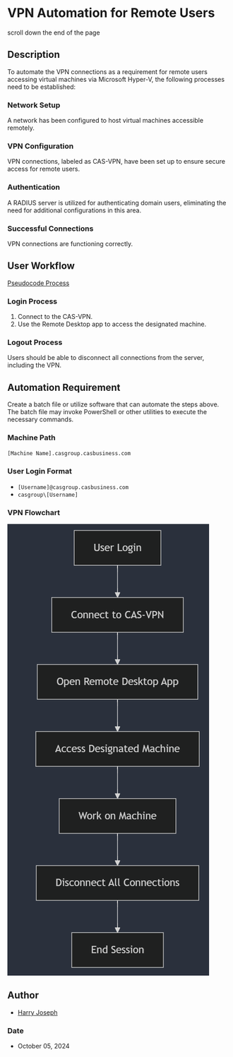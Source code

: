 # VPN Automation for Remote Users
scroll down the end of the page
## Description
To automate the VPN connections as a requirement for remote users accessing virtual machines via Microsoft Hyper-V, the following processes need to be established:

### Network Setup
A network has been configured to host virtual machines accessible remotely.

### VPN Configuration
VPN connections, labeled as CAS-VPN, have been set up to ensure secure access for remote users.

### Authentication
A RADIUS server is utilized for authenticating domain users, eliminating the need for additional configurations in this area.

### Successful Connections
VPN connections are functioning correctly.

## User Workflow 
[Pseudocode Process](https://hjoseph777.github.io/VPNautomation/)
### Login Process
1. Connect to the CAS-VPN.
2. Use the Remote Desktop app to access the designated machine.

### Logout Process
Users should be able to disconnect all connections from the server, including the VPN.

## Automation Requirement
Create a batch file or utilize software that can automate the steps above. The batch file may invoke PowerShell or other utilities to execute the necessary commands.

### Machine Path
`[Machine Name].casgroup.casbusiness.com`

### User Login Format
- `[Username]@casgroup.casbusiness.com`
- `casgroup\[Username]`

### VPN Flowchart
![VPN Flowchart](./vpn-flowchart.png)


## Author
- [Harry Joseph](https://github.com/hjoseph777)

### Date
- October 05, 2024
